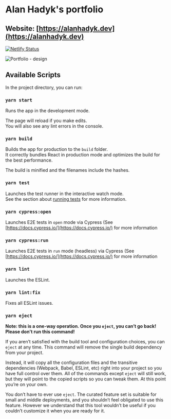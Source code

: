 # Alan Hadyk's portfolio

## Website: [https://alanhadyk.dev](https://alanhadyk.dev)

[![Netlify Status](https://api.netlify.com/api/v1/badges/bae1837e-2a9b-4ccc-8701-c06585a1e169/deploy-status)](https://app.netlify.com/sites/musing-dijkstra-a44ab4/deploys)

![Portfolio - design](https://raw.githubusercontent.com/alan-hadyk/portfolio/master/portfolio-design.png)

## Available Scripts

In the project directory, you can run:

### `yarn start`

Runs the app in the development mode.<br />

The page will reload if you make edits.<br />
You will also see any lint errors in the console.

### `yarn build`
 
Builds the app for production to the `build` folder.<br />
It correctly bundles React in production mode and optimizes the build for the best performance.

The build is minified and the filenames include the hashes.

### `yarn test`

Launches the test runner in the interactive watch mode.<br />
See the section about [running tests](https://facebook.github.io/create-react-app/docs/running-tests) for more information.

### `yarn cypress:open`

Launches E2E tests in `open` mode via Cypress (See [https://docs.cypress.io/](https://docs.cypress.io/) for more information

### `yarn cypress:run`

Launches E2E tests in `run` mode (headless) via Cypress (See [https://docs.cypress.io/](https://docs.cypress.io/) for more information

### `yarn lint`

Launches the ESLint.

### `yarn lint:fix`

Fixes all ESLint issues.

### `yarn eject`

**Note: this is a one-way operation. Once you `eject`, you can’t go back! Please don't run this command!**

If you aren’t satisfied with the build tool and configuration choices, you can `eject` at any time. This command will remove the single build dependency from your project.

Instead, it will copy all the configuration files and the transitive dependencies (Webpack, Babel, ESLint, etc) right into your project so you have full control over them. All of the commands except `eject` will still work, but they will point to the copied scripts so you can tweak them. At this point you’re on your own.

You don’t have to ever use `eject`. The curated feature set is suitable for small and middle deployments, and you shouldn’t feel obligated to use this feature. However we understand that this tool wouldn’t be useful if you couldn’t customize it when you are ready for it.
